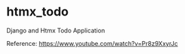 # htmx_todo
Django and Htmx Todo Application

Reference: https://www.youtube.com/watch?v=Pr8z9XxyrJc
